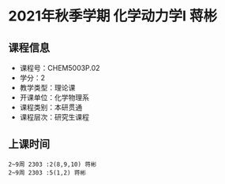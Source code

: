 # 2021年秋季学期 化学动力学I 蒋彬






## 课程信息

- 课程号：CHEM5003P.02
- 学分：2
- 教学类型：理论课
- 开课单位：化学物理系
- 课程类别：本研贯通
- 课程层次：研究生课程

## 上课时间

```
2~9周 2303 :2(8,9,10) 蒋彬
2~9周 2303 :5(1,2) 蒋彬
```

